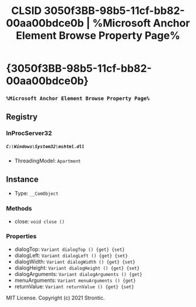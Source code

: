 ﻿---
title: "CLSID 3050f3BB-98b5-11cf-bb82-00aa00bdce0b | %Microsoft Anchor Element Browse Property Page%"
excerpt: What is COM-Object CLSID 3050f3BB-98b5-11cf-bb82-00aa00bdce0b?
---

# {3050f3BB-98b5-11cf-bb82-00aa00bdce0b}

### `%Microsoft Anchor Element Browse Property Page%`

## Registry


### InProcServer32

##### `C:\Windows\System32\mshtml.dll`
* ThreadingModel: `Apartment`

## Instance

* Type: `__ComObject`

### Methods

* close: `void close ()`

### Properties

* dialogTop: `Variant dialogTop () {get} {set} `
* dialogLeft: `Variant dialogLeft () {get} {set} `
* dialogWidth: `Variant dialogWidth () {get} {set} `
* dialogHeight: `Variant dialogHeight () {get} {set} `
* dialogArguments: `Variant dialogArguments () {get} `
* menuArguments: `Variant menuArguments () {get} `
* returnValue: `Variant returnValue () {get} {set} `

MIT License. Copyright (c) 2021 Strontic.


